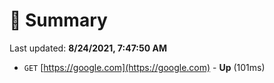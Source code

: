 # 📖 Summary
Last updated: **8/24/2021, 7:47:50 AM**

- `GET` [https://google.com](https://google.com) - **Up** (101ms)
